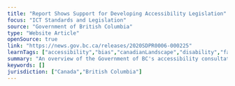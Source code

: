```yaml
---
title: "Report Shows Support for Developing Accessibility Legislation"
focus: "ICT Standards and Legislation"
source: "Government of British Columbia"
type: "Website Article"
openSource: true
link: "https://news.gov.bc.ca/releases/2020SDPR0006-000225"
learnTags: ["accessibility","bias","canadianLandscape","disability","fairness","government","framework","ict","inclusivePractice","rights"]
summary: "An overview of the Government of BC's accessibility consultation summary report."
keywords: []
jurisdiction: ["Canada","British Columbia"]
---
```

